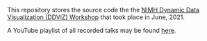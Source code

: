This repository stores the source code the the [NIMH Dynamic Data Visualization (DDViZ) Workshop](https://dynamicdataviz.github.io) that took place in June, 2021.

A YouTube playlist of all recorded talks may be found [here](https://youtube.com/playlist?list=PLjQYT8Fwp987E0tZdeMMgSY0juQmaZ8f0).
